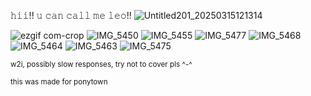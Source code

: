 𝚑𝚒𝚒!! 𝚞 𝚌𝚊𝚗 𝚌𝚊𝚕𝚕 𝚖𝚎 𝚕𝚎𝚘!!
![Untitled201_20250315121314](https://github.com/user-attachments/assets/b0421075-7df7-4d17-8acd-fb16ad79ca50)

![ezgif com-crop](https://github.com/user-attachments/assets/702f1ff3-6344-4991-be46-0cfbae85842e) ![IMG_5450](https://github.com/user-attachments/assets/5eb72d36-a03b-4964-9e83-676a73776fae) ![IMG_5455](https://github.com/user-attachments/assets/361159ae-d0a7-4073-9c15-466eeb0373c9) ![IMG_5477](https://github.com/user-attachments/assets/1314b9fe-9582-42ba-b834-73635518a083)
![IMG_5468](https://github.com/user-attachments/assets/a1843752-ae9e-49f1-8bc5-baf56d4b96dc)
![IMG_5464](https://github.com/user-attachments/assets/6e247084-3c88-4e00-8706-43454b0ce35d)
![IMG_5463](https://github.com/user-attachments/assets/298ff9cb-bd3c-465b-9578-24da96531d61)
![IMG_5475](https://github.com/user-attachments/assets/dcb581b3-1358-4ecf-bb48-c8b2bf41aad9)


<sub>w2i, possibly slow responses, try not to cover pls ^-^</sub>

<sub>this was made for ponytown</sub>
